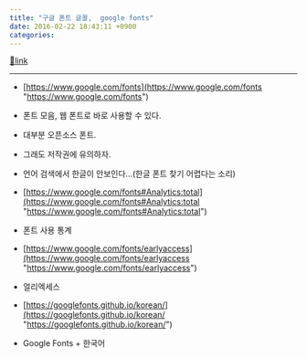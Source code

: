 ```yaml
---
title: "구글 폰트 글꼴,  google fonts"
date: 2016-02-22 18:43:11 +0900
categories: 
---
```

[🔗link](http://www.mins01.com/mh/tech/read/985)
***


- [https://www.google.com/fonts](https://www.google.com/fonts "https://www.google.com/fonts")
- 폰트 모음, 웹 폰트로 바로 사용할 수 있다.
- 대부분 오픈소스 폰트.
- 그래도 저작권에 유의하자.

- 언어 검색에서 한글이 안보인다...(한글 폰트 찾기 어렵다는 소리)
- [https://www.google.com/fonts#Analytics:total](https://www.google.com/fonts#Analytics:total "https://www.google.com/fonts#Analytics:total")
- 폰트 사용 통계

- [https://www.google.com/fonts/earlyaccess](https://www.google.com/fonts/earlyaccess "https://www.google.com/fonts/earlyaccess")
- 얼리엑세스


- [https://googlefonts.github.io/korean/](https://googlefonts.github.io/korean/ "https://googlefonts.github.io/korean/")
- Google Fonts + 한국어



